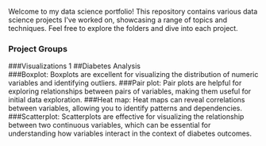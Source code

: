 Welcome to my data science portfolio! This repository contains various data science projects I've worked on, showcasing a range of topics and techniques. Feel free to explore the folders and dive into each project.
### Project Groups 
###Visualizations
1 ##Diabetes Analysis  
###Boxplot: Boxplots are excellent for visualizing the distribution of numeric variables and identifying outliers.
###Pair plot: Pair plots are helpful for exploring relationships between pairs of variables, making them useful for initial data exploration.
###Heat map: Heat maps can reveal correlations between variables, allowing you to identify patterns and dependencies.
###Scatterplot: Scatterplots are effective for visualizing the relationship between two continuous variables, which can be essential for understanding how variables interact in the context of diabetes outcomes.

